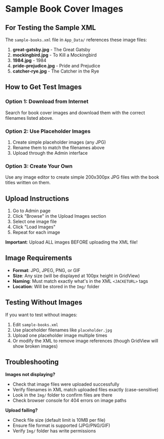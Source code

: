 # Sample Book Cover Images

## For Testing the Sample XML

The `sample-books.xml` file in `App_Data/` references these image files:

1. **great-gatsby.jpg** - The Great Gatsby
2. **mockingbird.jpg** - To Kill a Mockingbird
3. **1984.jpg** - 1984
4. **pride-prejudice.jpg** - Pride and Prejudice
5. **catcher-rye.jpg** - The Catcher in the Rye

## How to Get Test Images

### Option 1: Download from Internet
Search for book cover images and download them with the correct filenames listed above.

### Option 2: Use Placeholder Images
1. Create simple placeholder images (any JPG)
2. Rename them to match the filenames above
3. Upload through the Admin interface

### Option 3: Create Your Own
Use any image editor to create simple 200x300px JPG files with the book titles written on them.

## Upload Instructions

1. Go to Admin page
2. Click "Browse" in the Upload Images section
3. Select one image file
4. Click "Load Images"
5. Repeat for each image

**Important**: Upload ALL images BEFORE uploading the XML file!

## Image Requirements

- **Format**: JPG, JPEG, PNG, or GIF
- **Size**: Any size (will be displayed at 100px height in GridView)
- **Naming**: Must match exactly what's in the XML `<JACKETURL>` tags
- **Location**: Will be stored in the `Img/` folder

## Testing Without Images

If you want to test without images:
1. Edit `sample-books.xml`
2. Use placeholder filenames like `placeholder.jpg`
3. Upload one placeholder image multiple times
4. Or modify the XML to remove image references (though GridView will show broken images)

## Troubleshooting

**Images not displaying?**
- Check that image files were uploaded successfully
- Verify filenames in XML match uploaded files exactly (case-sensitive)
- Look in the `Img/` folder to confirm files are there
- Check browser console for 404 errors on image paths

**Upload failing?**
- Check file size (default limit is 10MB per file)
- Ensure file format is supported (JPG/PNG/GIF)
- Verify `Img/` folder has write permissions
